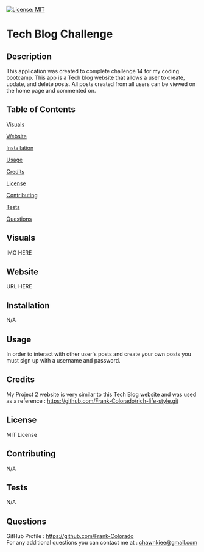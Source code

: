[![License: MIT](https://img.shields.io/badge/License-MIT-yellow.svg)](https://opensource.org/licenses/MIT)

# Tech Blog Challenge

## Description

This application was created to complete challenge 14 for my coding bootcamp. This app is a Tech blog website that allows a user to create, update, and delete posts. All posts created from all users can be viewed on the home page and commented on.

## Table of Contents

[Visuals](#visuals)

[Website](#website)

[Installation](#installation)

[Usage](#usage)

[Credits](#credits)

[License](#license)

[Contributing](#contributing)

[Tests](#tests)

[Questions](#questions)

## Visuals

IMG HERE

## Website

URL HERE

## Installation

N/A

## Usage

In order to interact with other user's posts and create your own posts you must sign up with a username and password.

## Credits

My Project 2 website is very similar to this Tech Blog website and was used as a reference : https://github.com/Frank-Colorado/rich-life-style.git

## License

MIT License

## Contributing

N/A

## Tests

N/A

## Questions

GitHub Profile : https://github.com/Frank-Colorado  
For any additional questions you can contact me at : chawnkiee@gmail.com
